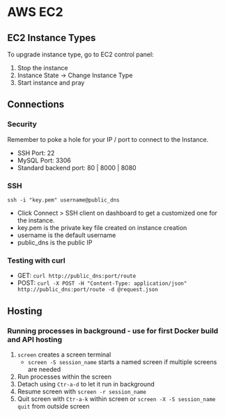# AWS EC2
## EC2 Instance Types
To upgrade instance type, go to EC2 control panel:
1. Stop the instance
2. Instance State -> Change Instance Type
3. Start instance and pray

## Connections
### Security
Remember to poke a hole for your IP / port to connect to the Instance.
- SSH Port: 22
- MySQL Port: 3306
- Standard backend port: 80 | 8000 | 8080

### SSH
`ssh -i "key.pem" username@public_dns`
- Click Connect > SSH client on dashboard to get a customized one for the instance.
- key.pem is the private key file created on instance creation
- username is the default username
- public_dns is the public IP

### Testing with curl
- GET: `curl http://public_dns:port/route`
- POST: `curl -X POST -H "Content-Type: application/json" http://public_dns:port/route -d @request.json`

## Hosting
### Running processes in background - use for first Docker build and API hosting
1. `screen` creates a screen terminal
   - `screen -S session_name` starts a named screen if multiple screens are needed
2. Run processes within the screen
3. Detach using `Ctr-a-d` to let it run in background
4. Resume screen with `screen -r session_name`
5. Quit screen with `Ctr-a-k` within screen or `screen -X -S session_name quit` from outside screen